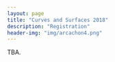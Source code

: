 ```yaml
---
layout: page
title: "Curves and Surfaces 2018"
description: "Registration"
header-img: "img/arcachon4.png"
---
```


TBA.
